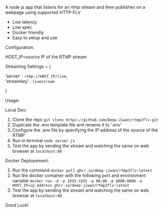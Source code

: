 A node js app that listens for an rtmp stream and then publishes on a webpage using supported HTTP-FLV   
- Low latency  
- Low spec  
- Docker friendly  
- Easy to setup and use  

Configuration:  

HOST_IP=source IP of the RTMP stream  

Streaming Settings = {  

  'server' : `rtmp://HOST_IP/live`,  
  'streamkey' : `livestream`
  
}  
  

    
Usage:  
  
Local Dev: 
1. Clone the repo  `git clone https://github.com/Deep-Jiwan/rtmp2flv.git`
2. Duplicate the .env.template file and rename it to '.env'  
3. Configure the .env file by specifying the IP address of the source of the RTMP  
4. Run in terminal  `node server.js`
5. Test the app by sending the stream and watching the same on web browser at `localhost:80`



Docker Deployement:
1. Run the command
   `docker pull ghcr.io/deep-jiwan/rtmp2flv:latest`
2. Run the docker container with the following port and environment variable
   `docker run -d -p 1935:1935 -p 80:80 -p 8000:8000 -e HOST_IP=ip_address ghcr.io/deep-jiwan/rtmp2flv:latest`
3. Test the app by sending the stream and watching the same on web browser at `localhost:80`


Good Luck!
